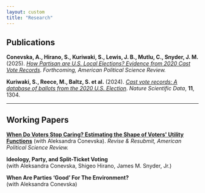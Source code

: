 ```yaml
---
layout: custom
title: "Research"
---
```



## Publications

**Conevska, A., Hirano, S., Kuriwaki, S., Lewis, J. B., Mutlu, C., Snyder, J. M.** (2025). [*How Partisan are U.S. Local Elections? Evidence from 2020 Cast Vote Records*](https://osf.io/preprints/osf/db3mj_v2). _Forthcoming, American Political Science Review._


**Kuriwaki, S., Reece, M., Baltz, S. et al.** (2024). [*Cast vote records: A database of ballots from the 2020 U.S. Election*](https://doi.org/10.1038/s41597-024-04017-1). _Nature Scientific Data_, **11**, 1304.


---


## Working Papers

**[When Do Voters Stop Caring? Estimating the Shape of Voters' Utility Functions](https://arxiv.org/abs/2501.03196)** (with Aleksandra Conevska). 
_Revise & Resubmit, American Political Science Review._

**Ideology, Party, and Split-Ticket Voting**  
(with Aleksandra Conevska, Shigeo Hirano,  James M. Snyder,  Jr.)

**When Are Parties ‘Good’ For The Environment?**  
(with Aleksandra Conevska)



